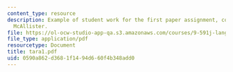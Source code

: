 ```yaml
---
content_type: resource
description: Example of student work for the first paper assignment, courtesy of Tara
  McAllister.
file: https://ol-ocw-studio-app-qa.s3.amazonaws.com/courses/9-591j-language-processing-fall-2004/0590a862d3681f1494d660f4b348add0_tara1.pdf
file_type: application/pdf
resourcetype: Document
title: tara1.pdf
uid: 0590a862-d368-1f14-94d6-60f4b348add0
---
```

